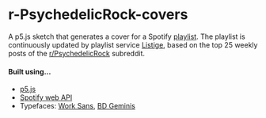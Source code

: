 # r-PsychedelicRock-covers

A p5.js sketch that generates a cover for a Spotify  [playlist](https://open.spotify.com/playlist/13REVO8Q6DbIqQVL9brrkA?si=d108416afb5d4ccb). The playlist is continuously updated by playlist service [Listige](https://www.listige.com/), based on the top 25 weekly posts of the [r/Psy­chedelic­Rock](https://www.reddit.com/r/psychedelicrock/) subreddit.

#### Built using...
- [p5.js](https://p5js.org/)
- [Spotify web API](https://developer.spotify.com/documentation/web-api/)
- Typefaces: [Work Sans](http://weiweihuanghuang.github.io/Work-Sans/), [BD Geminis](https://www.typedifferent.com/fonts/bd-geminis)
